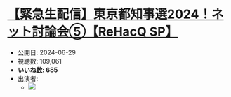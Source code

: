 # [【緊急生配信】東京都知事選2024！ネット討論会⑤【ReHacQ SP】](https://www.youtube.com/watch?v=4gynzZY7KIU)
-   公開日: 2024-06-29
-   視聴数: 109,061
-   **いいね数: 685**
-   出演者: 
    - [![](https://img.youtube.com/vi/4gynzZY7KIU/hqdefault.jpg)](https://www.youtube.com/watch?v=4gynzZY7KIU)
